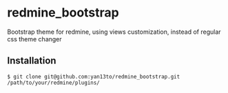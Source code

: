 # redmine_bootstrap

Bootstrap theme for redmine, using views customization, instead of regular css theme changer

## Installation

```
$ git clone git@github.com:yan13to/redmine_bootstrap.git /path/to/your/redmine/plugins/
```
